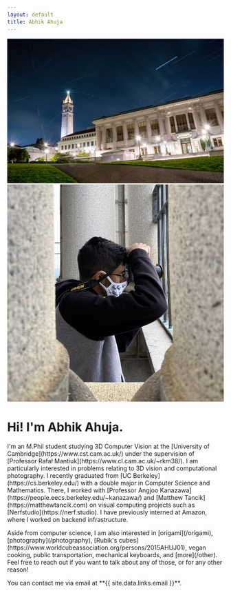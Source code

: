 ```yaml
---
layout: default
title: Abhik Ahuja
---
```

<link rel="stylesheet" href="/assets/css/home.css">
 <div class="banner">
  <img src="/assets/images/photography/00_starry_campanile.jpg" class="banner-pic"/>
 </div>
 <div class="row">
  <div class="left">
   <div class="center">
    <img src="/assets/images/me_taking_photo.jpg" class="profile-pic"/>
   </div>
  </div>

  <div class="right" markdown="1">
   <h1 class="title">Hi! I'm <span class="accent">Abhik Ahuja</span>.</h1>

   <p markdown="1">
   I'm an M.Phil student studying 3D Computer Vision at the [University of Cambridge](https://www.cst.cam.ac.uk/) under the supervision of [Professor Rafał Mantiuk](https://www.cl.cam.ac.uk/~rkm38/). I am particularly interested in problems relating to 3D vision and computational photography. I recently graduated from [UC Berkeley](https://cs.berkeley.edu/) with a double major in Computer Science and Mathematics. There, I worked with [Professor Angjoo Kanazawa](https://people.eecs.berkeley.edu/~kanazawa/) and [Matthew Tancik](https://matthewtancik.com) on visual computing projects such as [Nerfstudio](https://nerf.studio). I have previously interned at Amazon, where I worked on backend infrastructure.
   </p>

   <p markdown="1">
   Aside from computer science, I am also interested in [origami](/origami), [photography](/photography), [Rubik's cubes](https://www.worldcubeassociation.org/persons/2015AHUJ01), vegan cooking, public transportation, mechanical keyboards, and [more](/other). Feel free to reach out if you want to talk about any of those, or for any other reason!
   </p>

   <p markdown="1">
   You can contact me via email at 
   <span class="accent bold">**{{ site.data.links.email }}**</span>.
   </p>
  </div>
 </div>
